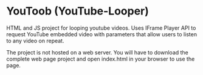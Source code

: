 # YouToob (YouTube-Looper)
 HTML and JS project for looping youtube videos. Uses IFrame Player API to request YouTube embedded video with parameters that allow users to listen to any video on repeat.

 The project is not hosted on a web server. You will have to download the complete web page project and open index.html in your browser to use the page.